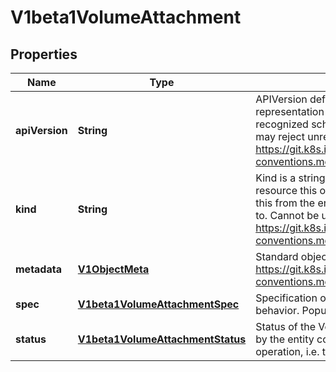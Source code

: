 
# V1beta1VolumeAttachment

## Properties
Name | Type | Description | Notes
------------ | ------------- | ------------- | -------------
**apiVersion** | **String** | APIVersion defines the versioned schema of this representation of an object. Servers should convert recognized schemas to the latest internal value, and may reject unrecognized values. More info: https://git.k8s.io/community/contributors/devel/api-conventions.md#resources |  [optional]
**kind** | **String** | Kind is a string value representing the REST resource this object represents. Servers may infer this from the endpoint the client submits requests to. Cannot be updated. In CamelCase. More info: https://git.k8s.io/community/contributors/devel/api-conventions.md#types-kinds |  [optional]
**metadata** | [**V1ObjectMeta**](V1ObjectMeta.md) | Standard object metadata. More info: https://git.k8s.io/community/contributors/devel/api-conventions.md#metadata |  [optional]
**spec** | [**V1beta1VolumeAttachmentSpec**](V1beta1VolumeAttachmentSpec.md) | Specification of the desired attach/detach volume behavior. Populated by the Kubernetes system. | 
**status** | [**V1beta1VolumeAttachmentStatus**](V1beta1VolumeAttachmentStatus.md) | Status of the VolumeAttachment request. Populated by the entity completing the attach or detach operation, i.e. the external-attacher. |  [optional]



